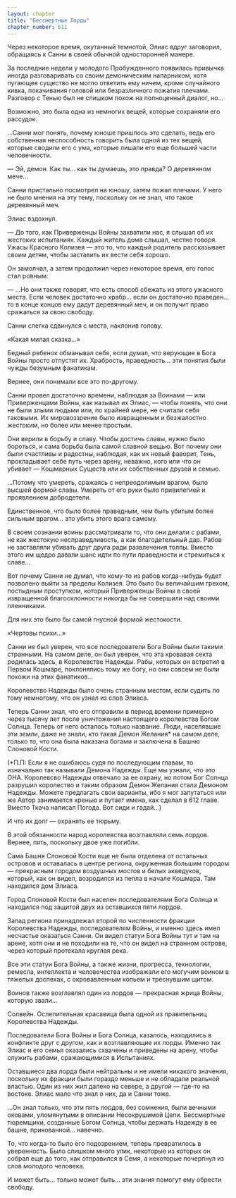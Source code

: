 ```yaml
---
layout: chapter
title: "Бессмертные Лорды"
chapter_number: 611
---
```


Через некоторое время, окутанный темнотой, Элиас вдруг заговорил, обращаясь к Санни в своей обычной односторонней манере.

За последние недели у молодого Пробужденного появилась привычка иногда разговаривать со своим демоническим напарником, хотя пугающее существо не могло ответить ему ничем, кроме случайного кивка, покачивания головой или безразличного пожатия плечами. Разговор с Тенью был не слишком похож на полноценный диалог, но...

Возможно, это была одна из немногих вещей, которые сохраняли его рассудок.

...Санни мог понять, почему юноше пришлось это сделать, ведь его собственная неспособность говорить была одной из тех вещей, которые сводили его с ума, которые лишали его еще большей части человечности.

— Эй, демон. Как ты... как ты думаешь, это правда? О деревянном мече...

Санни пристально посмотрел на юношу, затем пожал плечами. У него не было мнения на эту тему, поскольку он не знал, что такое деревянный меч.

Элиас вздохнул.

— До того, как Приверженцы Войны захватили нас, я слышал об их жестоких испытаниях. Каждый житель дома слышал, честно говоря. Ужасы Красного Колизея — это то, что каждый родитель рассказывает своим детям, чтобы заставить их вести себя хорошо.

Он замолчал, а затем продолжил через некоторое время, его голос стал ровным:

— ...Но они также говорят, что есть способ сбежать из этого ужасного места. Если человек достаточно храбр... если он достаточно праведен... то в конце концов ему дадут деревянный меч, и он получит право сражаться за свою свободу.

Санни слегка сдвинулся с места, наклонив голову.

«Какая милая сказка...»

Бедный ребенок обманывал себя, если думал, что верующие в Бога Войны просто отпустят их. Храбрость, праведность... эти понятия были чужды безумным фанатикам.

Вернее, они понимали все это по-другому.

Санни провел достаточно времени, наблюдая за Воинами — или Приверженцами Войны, как называл их Элиас, — чтобы понять, что они не были злыми людьми или, по крайней мере, не считали себя таковыми. Их мировоззрение было извращенным и безжалостно жестоким, но более или менее простым.

Они верили в борьбу и славу. Чтобы достичь славы, нужно было бороться, и сама борьба была самой славной вещью. Вот почему они были счастливы и радостны, наблюдая, как их новый фаворит, Тень, прокладывает себе путь через арену, неважно, кого или что он убивает — Кошмарных Существ или их собственных друзей и семью.

...Потому что умереть, сражаясь с непреодолимым врагом, было высшей формой славы. Умереть от его руки было привилегией и проявлением добродетели.

Единственное, что было более праведным, чем быть убитым более сильным врагом... это убить этого врага самому.

В своем сознании воины рассматривали то, что они делали с рабами, не как жестокую несправедливость, а как благодетельный дар. Рабов не заставляли убивать друг друга ради развлечения толпы. Вместо этого им щедро давали шанс идти по пути праведности и стремиться к славе...

Вот почему Санни не думал, что кому-то из рабов когда-нибудь будет позволено выйти за пределы Колизея. Это было бы величайшим грехом, постыдным проступком, который Приверженцы Войны в своей извращенной благосклонности никогда бы не совершили над своими пленниками.

Для них это было бы самой гнусной формой жестокости.

«Чертовы психи...»

Санни не был уверен, что все последователи Бога Войны были такими странными. На самом деле, он был уверен, что эта кровавая секта родилась здесь, в Королевстве Надежды. Рабы, которых он встретил в Первом Кошмаре, поклонялись тому же богу, но они совсем не были похожи на этих фанатиков...

Королевство Надежды было очень странным местом, если судить по тому немногому, что он узнал из слов Элиаса.

Теперь Санни знал, что его отправили в период времени примерно через тысячу лет после уничтожения настоящего королевства Богом Солнца. Теперь от него осталось только название. Люди, населявшие эти земли, даже не знали, кто такая Демон Желания* на самом деле, только то, что она была наказана богами и заключена в Башню Слоновой Кости.

(*П.П: Если я не ошибаюсь судя по последующим главам, то изначально так называли Демона Надежды. Еще мы узнали, что это ОНА. Королевсво Надежды отвечало за ее охрану, но потом Бог Солнца разрушил королество и таким образом Демон Желания стала Демоном Надежды. Можете предлагать свои варианты, ибо я мог запутаться или же Автор занимается хренью и путает имена, как сделал в 612 главе. Вместо Ткача написал Погода. Вот сиди и гадай...)

И что их долг — охранять ее тюрьму.

В этой обязанности народ королевства возглавляли семь лордов. Вернее, пять, поскольку двое уже погибли.

Сама Башня Слоновой Кости еще не была отделена от остальных островов и оставалась в центре региона, окруженная большим городом — прекрасным городом воздушных мостов и белых акведуков, который, как он видел, возродился из пепла в начале Кошмара. Там находился дом Элиаса.

Город Слоновой Кости был населен последователями Бога Солнца и находился под защитой двух из оставшихся пяти лордов.

Запад региона принадлежал второй по численности фракции Королевства Надежды, последователям Войны, и именно здесь имел несчастье оказаться Санни. Он видел статуи Бога Войны тут и там на арене, хотя они и не походили на те, что он видел на странном острове, через который протекала круглая река.

Все эти статуи Бога Войны, а также жизни, прогресса, технологии, ремесла, интеллекта и человечества изображали его могучим воином в тяжелых доспехах, с окровавленным копьем и треснувшим щитом.

Воинов также возглавлял один из лордов — прекрасная жрица Войны, которую звали...

Солвейн. Ослепительная красавица была одной из правительниц Королевства Надежды.

Последователи Бога Войны и Бога Солнца, казалось, находились в конфликте друг с другом, как и возглавляющие их лорды. Именно так Элиас и его семья оказались схвачены и приведены на арену, чтобы служить рабами, сражающимися в Испытаниях.

Оставшиеся два лорда были нейтральны и не имели никакого значения, поскольку их фракции были гораздо меньше и не обладали реальной властью. Один из них жил далеко на севере, а другой — где-то на востоке. Элиас мало что знал о них, да и Санни тоже.

...Он знал только, что эти пять лордов, без сомнения, были вечными оковами, упомянутыми в описании Несокрушимой Цепи. Бессмертные тюремщики, созданные Богом Солнца, чтобы держать Надежду в ее башне, прикованной... навечно.

То, что когда-то было его подозрением, теперь превратилось в уверенность. Было слишком много улик, некоторые из которых он собрал еще до того, как отправился в Семя, а некоторые почерпнул из слов молодого человека.

И может быть... только может быть... эти знания помогут ему обрести свободу.